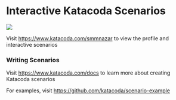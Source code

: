 # Interactive Katacoda Scenarios

[![](http://shields.katacoda.com/katacoda/smmnazar/count.svg)](https://www.katacoda.com/smmnazar "Get your profile on Katacoda.com")

Visit https://www.katacoda.com/smmnazar to view the profile and interactive scenarios

### Writing Scenarios
Visit https://www.katacoda.com/docs to learn more about creating Katacoda scenarios

For examples, visit https://github.com/katacoda/scenario-example

